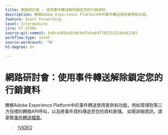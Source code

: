 ```yaml
---
title: 網路研討會 — 使用事件轉送解除鎖定您的行銷資料
description: 瞭解Adobe Experience Platform中的事件轉送使用案例和功能。
feature: Event Forwarding
level: Intermediate
jira: KT-15981
source-git-commit: 8a0ce9892e559e3e07daa64f70515322de462183
workflow-type: tm+mt
source-wordcount: '70'
ht-degree: 0%

---
```


# 網路研討會：使用事件轉送解除鎖定您的行銷資料

瞭解Adobe Experience Platform中的事件轉送使用案例和功能，例如管理對第三方目標的轉換API呼叫，以及將事件資料傳送至您的資料倉儲。 如需詳細資訊，請瀏覽[事件轉送檔案](https://experienceleague.adobe.com/docs/experience-platform/tags/event-forwarding/overview.html)。

>[!VIDEO](https://video.tv.adobe.com/v/3434936?learn=on)
